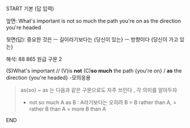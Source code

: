 START
기본 (답 입력)

앞면:
What's important is not so much the path you're on as the direction you're headed


뒷면(답):
중요한 것은 ㅡ 길이라기보다는 {당신이 있는} ㅡ 방향이다 {당신이 가고 있는}


해석:
88 865 원급 구문 2

(S)What's important // (V)is **not** (C)**so much** the path {you're on} / **as** the direction {you're headed}
-모의응용

> as{so} ~ as 는 다음과 같은 구문으로도 자주 쓰인다 , 각 의미를 알아두자
> 
> - not so much A as B : A라기보다는 오히려 B
>   = B rather than A,
>   = rather B than A
>   = more B than A
<!--ID: 1696733207452-->
END